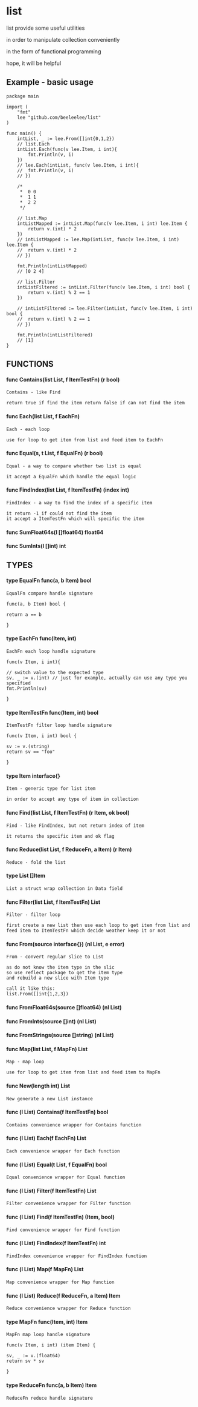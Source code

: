 # list

list provide some useful utilities 

in order to manipulate collection conveniently

in the form of functional programming 

hope, it will be helpful

## Example - basic usage

```
package main

import (
	"fmt"
	lee "github.com/beeleelee/list"
)

func main() {
	intList, _ := lee.From([]int{0,1,2})
	// list.Each
	intList.Each(func(v lee.Item, i int){
		fmt.Println(v, i)
	})
	// lee.Each(intList, func(v lee.Item, i int){
	// 	fmt.Println(v, i)
	// })

	/*
	 *	0 0
	 *	1 1
	 *	2 2
	 */

	// list.Map
	intListMapped := intList.Map(func(v lee.Item, i int) lee.Item {
		return v.(int) * 2
	})
	// intListMapped := lee.Map(intList, func(v lee.Item, i int) lee.Item {
	// 	return v.(int) * 2
	// })

	fmt.Println(intListMapped)
	// [0 2 4]

	// list.Filter
	intListFiltered := intList.Filter(func(v lee.Item, i int) bool {
		return v.(int) % 2 == 1
	})

	// intListFiltered := lee.Filter(intList, func(v lee.Item, i int) bool {
	// 	return v.(int) % 2 == 1
	// })

	fmt.Println(intListFiltered)
	// [1]
}
```


## FUNCTIONS

#### func Contains(list List, f ItemTestFn) (r bool)
    Contains - like Find

    return true if find the item return false if can not find the item

#### func Each(list List, f EachFn)
    Each - each loop

    use for loop to get item from list and feed item to EachFn

#### func Equal(s, t List, f EqualFn) (r bool)
    Equal - a way to compare whether two list is equal

    it accept a EqualFn which handle the equal logic

#### func FindIndex(list List, f ItemTestFn) (index int)
    FindIndex - a way to find the index of a specific item

	it return -1 if could not find the item
	it accept a ItemTestFn which will specific the item

#### func SumFloat64s(l []float64) float64

#### func SumInts(l []int) int

## TYPES

#### type EqualFn func(a, b Item) bool
    EqualFn compare handle signature

    func(a, b Item) bool {

	return a == b

    }

#### type EachFn func(Item, int)
    EachFn each loop handle signature

    func(v Item, i int){

	// switch value to the expected type
	sv, _ := v.(int) // just for example, actually can use any type you specified
	fmt.Println(sv)

    }

#### type ItemTestFn func(Item, int) bool
    ItemTestFn filter loop handle signature

    func(v Item, i int) bool {

	sv := v.(string)
	return sv == "foo"

    }

#### type Item interface{}
    Item - generic type for list item

    in order to accept any type of item in collection

#### func Find(list List, f ItemTestFn) (r Item, ok bool)
    Find - like FindIndex, but not return index of item

    it returns the specific item and ok flag

#### func Reduce(list List, f ReduceFn, a Item) (r Item)
    Reduce - fold the list

#### type List []Item
    List a struct wrap collection in Data field

#### func Filter(list List, f ItemTestFn) List
    Filter - filter loop

    first create a new list then use each loop to get item from list and
    feed item to ItemTestFn which decide weather keep it or not

#### func From(source interface{}) (nl List, e error)
    From - convert regular slice to List

	as do not know the item type in the slic
	so use reflect package to get the item type
	and rebuild a new slice with Item type

	call it like this:
	list.From([]int{1,2,3})

#### func FromFloat64s(source []float64) (nl List)

#### func FromInts(source []int) (nl List)

#### func FromStrings(source []string) (nl List)

#### func Map(list List, f MapFn) List
    Map - map loop

    use for loop to get item from list and feed item to MapFn

#### func New(length int) List
    New generate a new List instance

#### func (l List) Contains(f ItemTestFn) bool
    Contains convenience wrapper for Contains function

#### func (l List) Each(f EachFn) List
    Each convenience wrapper for Each function

#### func (l List) Equal(t List, f EqualFn) bool
    Equal convenience wrapper for Equal function

#### func (l List) Filter(f ItemTestFn) List
    Filter convenience wrapper for Filter function

#### func (l List) Find(f ItemTestFn) (Item, bool)
    Find convenience wrapper for Find function

#### func (l List) FindIndex(f ItemTestFn) int
    FindIndex convenience wrapper for FindIndex function

#### func (l List) Map(f MapFn) List
    Map convenience wrapper for Map function

#### func (l List) Reduce(f ReduceFn, a Item) Item
    Reduce convenience wrapper for Reduce function

#### type MapFn func(Item, int) Item
    MapFn map loop handle signature

    func(v Item, i int) (item Item) {

	sv, _ := v.(float64)
	return sv * sv

    }

#### type ReduceFn func(a, b Item) Item
    ReduceFn reduce handle signature